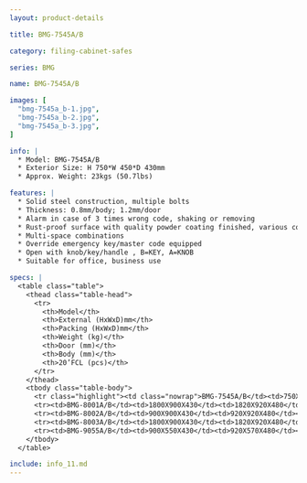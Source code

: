 ```yaml
---
layout: product-details

title: BMG-7545A/B

category: filing-cabinet-safes

series: BMG

name: BMG-7545A/B

images: [
  "bmg-7545a_b-1.jpg",
  "bmg-7545a_b-2.jpg",
  "bmg-7545a_b-3.jpg",
]

info: |
  * Model: BMG-7545A/B
  * Exterior Size: H 750*W 450*D 430mm
  * Approx. Weight: 23kgs (50.7lbs)

features: |
  * Solid steel construction, multiple bolts
  * Thickness: 0.8mm/body; 1.2mm/door
  * Alarm in case of 3 times wrong code, shaking or removing
  * Rust-proof surface with quality powder coating finished, various colors available
  * Multi-space combinations
  * Override emergency key/master code equipped
  * Open with knob/key/handle , B=KEY, A=KNOB
  * Suitable for office, business use 

specs: |
  <table class="table">
    <thead class="table-head">
      <tr>
        <th>Model</th>
        <th>External (HxWxD)mm</th>
        <th>Packing (HxWxD)mm</th>
        <th>Weight (kg)</th>
        <th>Door (mm)</th>
        <th>Body (mm)</th>
        <th>20’FCL (pcs)</th>
      </tr>
    </thead>
    <tbody class="table-body">
      <tr class="highlight"><td class="nowrap">BMG-7545A/B</td><td>750X450X430</td><td>770X470X480</td><td>23</td><td>1.2</td><td>0.8</td><td>165</td></tr>
      <tr><td>BMG-8001A/B</td><td>1800X900X430</td><td>1820X920X480</td><td>68</td><td>1.2</td><td>0.8</td><td>35</td></tr>
      <tr><td>BMG-8002A/B</td><td>900X900X430</td><td>920X920X480</td><td>43</td><td>1.2</td><td>0.8</td><td>74</td></tr>
      <tr><td>BMG-8003A/B</td><td>1800X900X430</td><td>1820X920X480</td><td>73</td><td>1.2</td><td>0.8</td><td>35</td></tr>
      <tr><td>BMG-9055A/B</td><td>900X550X430</td><td>920X570X480</td><td>32</td><td>1.2</td><td>0.8</td><td>120</td></tr>
    </tbody>
  </table>

include: info_11.md
---
```

